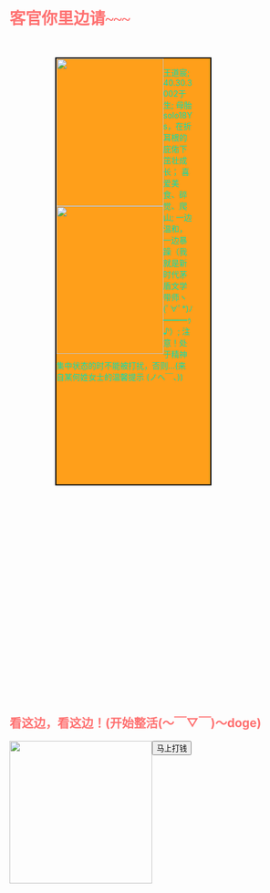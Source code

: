 <!DOCTYPE html>
<html>
<head>
<style>
body {
  background-image: url("E:/计概/作业/背景0.jpg");
}
.h1 {
  font-family: "Lucida Handwriting", "Brush Script MT", Cursive;
}
h1{color: hsl(0, 99%, 72%);}
h2{color: hsl(0, 99%, 72%);}
p{color: hsl(167, 94%, 45%);}
div.ok{
  border: 2px solid black;
  margin-top: 50px;
  margin-bottom: 400px;
  margin-right: 150px;
  margin-left: 80px;
  background-color: hsl(35, 100%, 55%);
  padding-top: 0px;
  padding-right: 30px;
  padding-bottom: 165px;
  padding-left: 0px;
}
img {
 float: left;
}
div.ojbk {
 clear: both;
} 
</style>
	<meta charset="utf-8">
	<title>王道宸</title>
</head>
<body>
	<h1 class="h1">客官你里边请~~~</h1>
	<div class="ok">
  	<img src="E:/计概/作业/沉眠者.jpg" width="187.5" height="259">
  	<img src="E:/计概/作业/奶制品.jpg" width="187.5" height="259">
  	<p>
	    王道宸;
	    40.30.3002于生;
	    母胎solo18Ys，在折耳根的庇佑下茁壮成长；
	    喜爱美食、碎觉、爬山;
	    一边温和，一边暴躁（我就是新时代茅盾文学带师ヽ(ﾟ∀ﾟ*)ﾉ━━━ｩ♪）;
	    注意！处于精神集中状态的时不能被打扰，否则...(来自某何姓女士的温馨提示  (ノへ￣、))
	</p>
	<div class=“ojbk”></div>
	</div>
	<div>
  <h2>看这边，看这边！(开始整活(～￣▽￣)～doge)</h2>
<img src="E:/计概/作业/整活.jfif" width="250" height="250">
<button onclick="myFunction()">马上打钱</button>
<p id="demo"></p>
<script>
function myFunction(){
	var x;
	var person=prompt("请输入你的银行卡号");
	if (person!=null && person!=""){
	    x="你好 ，用户" + person + "的账户余额已被清空";
	    document.getElementById("demo").innerHTML=x;
	}
}
</script>
</div>
</body>
</html
